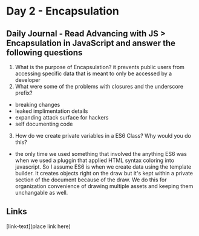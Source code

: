 # Day 2 - Encapsulation

## Daily Journal - Read Advancing with JS > Encapsulation in JavaScript and answer the following questions

1. What is the purpose of Encapsulation?
    it prevents public users from accessing specific data that is meant to only be accessed by a developer
2. What were some of the problems with closures and the underscore prefix?
- breaking changes
- leaked implimentation details
- expanding attack surface for hackers
- self documenting code
3. How do we create private variables in a ES6 Class? Why would you do this?
- the only time we used something that involved the anything ES6 was when we used a pluggin that applied HTML syntax coloring into javascript. So I assume ES6 is when we create data using the template builder. It creates objects right on the draw but it's kept within a private section of the document because of the draw. We do this for organization convenience of drawing multiple assets and keeping them unchangable as well. 


## Links
<!--some comment-->
[link-text](place link here)